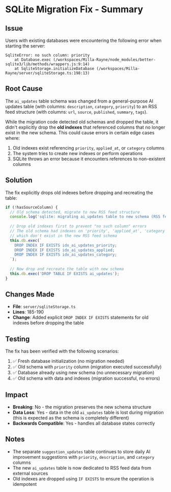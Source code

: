 # SQLite Migration Fix - Summary

## Issue
Users with existing databases were encountering the following error when starting the server:

```
SqliteError: no such column: priority
    at Database.exec (/workspaces/Milla-Rayne/node_modules/better-sqlite3/lib/methods/wrappers.js:9:14)
    at SqliteStorage.initializeDatabase (/workspaces/Milla-Rayne/server/sqliteStorage.ts:198:13)
```

## Root Cause
The `ai_updates` table schema was changed from a general-purpose AI updates table (with columns: `description`, `category`, `priority`) to an RSS feed structure (with columns: `url`, `source`, `published`, `summary`, `tags`).

While the migration code detected old schemas and dropped the table, it didn't explicitly drop the **old indexes** that referenced columns that no longer exist in the new schema. This could cause errors in certain edge cases where:
1. Old indexes exist referencing `priority`, `applied_at`, or `category` columns
2. The system tries to create new indexes or perform operations
3. SQLite throws an error because it encounters references to non-existent columns

## Solution
The fix explicitly drops old indexes before dropping and recreating the table:

```typescript
if (!hasSourceColumn) {
  // Old schema detected, migrate to new RSS feed structure
  console.log('sqlite: migrating ai_updates table to new schema (RSS feed structure)');
  
  // Drop old indexes first to prevent "no such column" errors
  // The old schema had indexes on 'priority', 'applied_at', 'category' columns
  // which don't exist in the new RSS feed schema
  this.db.exec(`
    DROP INDEX IF EXISTS idx_ai_updates_priority;
    DROP INDEX IF EXISTS idx_ai_updates_applied;
    DROP INDEX IF EXISTS idx_ai_updates_category;
  `);
  
  // Now drop and recreate the table with new schema
  this.db.exec('DROP TABLE IF EXISTS ai_updates');
}
```

## Changes Made
- **File**: `server/sqliteStorage.ts`
- **Lines**: 185-190
- **Change**: Added explicit `DROP INDEX IF EXISTS` statements for old indexes before dropping the table

## Testing
The fix has been verified with the following scenarios:

1. ✅ Fresh database initialization (no migration needed)
2. ✅ Old schema with `priority` column (migration executed successfully)
3. ✅ Database already using new schema (no unnecessary migration)
4. ✅ Old schema with data and indexes (migration successful, no errors)

## Impact
- **Breaking**: No - the migration preserves the new schema structure
- **Data Loss**: Yes - data in the old `ai_updates` table is lost during migration (this is expected as the schema is completely different)
- **Backwards Compatible**: Yes - handles all database states correctly

## Notes
- The separate `suggestion_updates` table continues to store daily AI improvement suggestions with `priority`, `description`, and `category` columns
- The new `ai_updates` table is now dedicated to RSS feed data from external sources
- Old indexes are dropped using `IF EXISTS` to ensure the operation is idempotent
